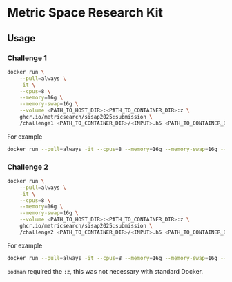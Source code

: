 # Metric Space Research Kit

## Usage

### Challenge 1

```bash
docker run \
    --pull=always \
    -it \
    --cpus=8 \
    --memory=16g \
    --memory-swap=16g \
    --volume <PATH_TO_HOST_DIR>:<PATH_TO_CONTAINER_DIR>:z \
    ghcr.io/metricsearch/sisap2025:submission \
    /challenge1 <PATH_TO_CONTAINER_DIR>/<INPUT>.h5 <PATH_TO_CONTAINER_DIR>/<OUTPUT>.h5
```

For example

```bash
docker run --pull=always -it --cpus=8 --memory=16g --memory-swap=16g --volume /home/fm208/datasets:/data:z ghcr.io/metricsearch/sisap2025:submission /challenge1 /data/pubmed/benchmark-dev-pubmed23.h5 /data/challenge1_results.h5
```

### Challenge 2

```bash
docker run \
    --pull=always \
    -it \
    --cpus=8 \
    --memory=16g \
    --memory-swap=16g \
    --volume <PATH_TO_HOST_DIR>:<PATH_TO_CONTAINER_DIR>:z \
    ghcr.io/metricsearch/sisap2025:submission \
    /challenge2 <PATH_TO_CONTAINER_DIR>/<INPUT>.h5 <PATH_TO_CONTAINER_DIR>/<OUTPUT>.h5
```

For example

```bash
docker run --pull=always -it --cpus=8 --memory=16g --memory-swap=16g --volume /home/fm208/datasets:/data:z ghcr.io/metricsearch/sisap2025:submission /challenge2 /data/gooaq/benchmark-dev-gooaq.h5 /data/challenge2_results.h5
```

`podman` required the `:z`, this was not necessary with standard Docker.
